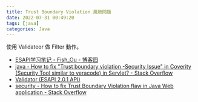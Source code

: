```yaml
---
title: Trust Boundary Violation 風險問題
date: 2022-07-31 00:49:20
tags: [java]
categories: Java
---
```


<!--more-->

使用 Validateor 做 Filter 動作。

* [ESAPI学习笔记 - Fish_Ou - 博客园](https://www.cnblogs.com/fishou/p/4177491.html)
* [java - How to fix "Trust boundary violation -Security Issue" in Coverity (Security Tool similar to veracode) in Servlet? - Stack Overflow](https://stackoverflow.com/questions/58092928/how-to-fix-trust-boundary-violation-security-issue-in-coverity-security-tool)
* [Validator (ESAPI 2.0.1 API)](https://javadoc.io/doc/org.owasp.esapi/esapi/2.0.1/org/owasp/esapi/Validator.html)
* [security - How to fix Trust Boundary Violation flaw in Java Web application - Stack Overflow](https://stackoverflow.com/questions/14977207/how-to-fix-trust-boundary-violation-flaw-in-java-web-application)